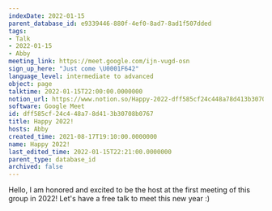 ```yaml
---
indexDate: 2022-01-15
parent_database_id: e9339446-880f-4ef0-8ad7-8ad1f507dded
tags:
- Talk
- 2022-01-15
- Abby
meeting_link: https://meet.google.com/ijn-vugd-osn
sign_up_here: "Just come \U0001F642"
language_level: intermediate to advanced
object: page
talktime: 2022-01-15T22:00:00.0000000
notion_url: https://www.notion.so/Happy-2022-dff585cf24c448a78d413b30708b0767
software: Google Meet
id: dff585cf-24c4-48a7-8d41-3b30708b0767
title: Happy 2022!
hosts: Abby
created_time: 2021-08-17T19:10:00.0000000
name: Happy 2022!
last_edited_time: 2022-01-15T22:21:00.0000000
parent_type: database_id
archived: false
---
```


Hello, I am honored and excited to be the host at the first meeting of this group in 2022! Let's have a free talk to meet this new year :)





